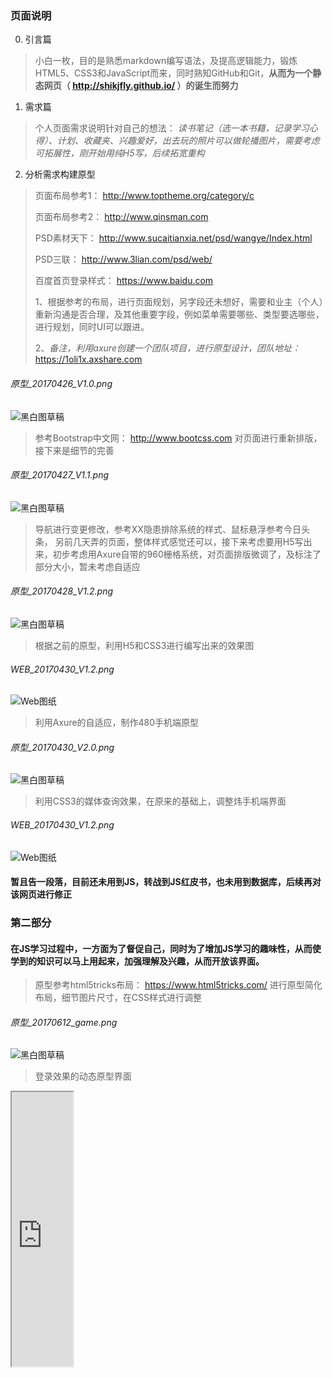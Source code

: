 ### 页面说明
0. 引言篇
> 小白一枚，目的是熟悉markdown编写语法，及提高逻辑能力，锻炼HTML5、CSS3和JavaScript而来，同时熟知GitHub和Git，**从而为一个静态网页（ http://shikjfly.github.io/ ）的诞生而努力**  

1. 需求篇
> 个人页面需求说明针对自己的想法：
> *读书笔记（选一本书籍，记录学习心得）、计划、收藏夹、兴趣爱好，出去玩的照片可以做轮播图片，需要考虑可拓展性，刚开始用纯H5写，后续拓宽重构*

2. 分析需求构建原型
> 页面布局参考1： http://www.toptheme.org/category/c <br />
> 
> 页面布局参考2： http://www.qinsman.com <br />
> 
> PSD素材天下： http://www.sucaitianxia.net/psd/wangye/Index.html <br />
> 
> PSD三联： http://www.3lian.com/psd/web/ <br />
> 
> 百度首页登录样式： https://www.baidu.com
>
> 1、根据参考的布局，进行页面规划，另字段还未想好，需要和业主（个人）重新沟通是否合理，及其他重要字段，例如菜单需要哪些、类型要选哪些，进行规划，同时UI可以跟进。
> 
> 2、*备注，利用axure创建一个团队项目，进行原型设计，团队地址：*  https://1oli1x.axshare.com
###### 原型_20170426_V1.0.png
![黑白图草稿](assets/img//原型_20170426_V1.0.png)




> 参考Bootstrap中文网： http://www.bootcss.com  对页面进行重新排版，接下来是细节的完善
###### 原型_20170427_V1.1.png
![黑白图草稿](assets/img//原型_20170427_V1.1.png)




> 导航进行变更修改，参考XX隐患排除系统的样式、鼠标悬浮参考今日头条，
> 另前几天弄的页面，整体样式感觉还可以，接下来考虑要用H5写出来，初步考虑用Axure自带的960栅格系统，对页面排版微调了，及标注了部分大小，暂未考虑自适应
###### 原型_20170428_V1.2.png
![黑白图草稿](assets/img//原型_20170428_V1.2.png)




> 根据之前的原型，利用H5和CSS3进行编写出来的效果图
###### WEB_20170430_V1.2.png
![Web图纸](assets/img//WEB_20170430_V1.2.png)



> 利用Axure的自适应，制作480手机端原型
###### 原型_20170430_V2.0.png
![黑白图草稿](assets/img//原型_20170430_V2.0.png)





> 利用CSS3的媒体查询效果，在原来的基础上，调整炜手机端界面
###### WEB_20170430_V1.2.png
![Web图纸](assets/img//WEB_20170430_V2.0.png)





#### 暂且告一段落，目前还未用到JS，转战到JS红皮书，也未用到数据库，后续再对该网页进行修正

### 第二部分
#### 在JS学习过程中，一方面为了督促自己，同时为了增加JS学习的趣味性，从而使学到的知识可以马上用起来，加强理解及兴趣，从而开放该界面。
> 原型参考html5tricks布局： https://www.html5tricks.com/  进行原型简化布局，细节图片尺寸，在CSS样式进行调整
###### 原型_20170612_game.png
![黑白图草稿](assets/img//原型_20170612_game.png)




> 登录效果的动态原型界面

<iframe height=439 width=98 src="https://shikjfly.github.io/assets/img/%E5%8E%9F%E5%9E%8B_20170619_login.gif">